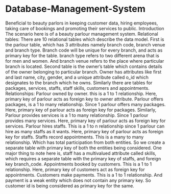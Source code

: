# Database-Management-System
Beneficial to beauty parlors in keeping customer data, hiring employees, taking care of bookings and promoting their services to public.
Introduction
The scenario here is of a beauty parlour management system. 
Relational tables:
There are 10 relational tables which describe the data model. First is the parlour table, which has 3 
attributes namely branch code, branch venue and branch type. Branch code will be unique for every 
branch, and acts as primary key for the table. branch type refers to two different arena that is for 
men and women. And branch venue refers to the place where particular branch is located. Second 
table is the owner’s table which contains details of the owner belonging to particular branch. 
Owner has attributes like first and last name, city, gender, and a unique attribute called o_id which 
designates to the branch which he owns. Similarly there are tables for packages, services, staffs,
staff skills, customers and appointments.
Relationships:
Parlour owned by owner. this is a 1 to 1 relationship. Here, primary key of parlour acts as foreign 
key to owner attribute.
Parlour offers packages, is a 1 to many relationship. Since 1 parlour offers many packages. Here, 
primary key of parlour acts as foreign key for packages. Similarly, Parlour provides services is a 1 
to many relationship. Since 1 parlour provides many services. Here, primary key of parlour acts as 
foreign key for services.
Parlour hires staffs. This is a 1 to n relationship since 1 parlour can hire as many staffs as it wants. 
Here, primary key of parlour acts as foreign key for staffs.
Staffs record appointments. This is a many to many relationship. Which has total participation from 
both entities. So we create a separate table with primary key of both the entities being considered.
One major thing to note here is, staff has a multivalued attribute called skills, which requires a 
separate table with the primary key of staffs, and foreign key branch_code.
Appointments booked by customers. This is a 1 to 1 relationship. Here, primary key of customers 
act as foreign key for appointments.
Customers make payments. This is a 1 to 1 relationship. And payment is a weak entity which does 
not contain any primary key. So customer id is being considered as primary key for the same.
